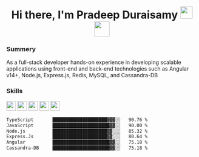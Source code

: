 <h1 align="center">Hi there, I'm Pradeep Duraisamy <img
src="https://github.com/blackcater/blackcater/raw/main/images/Hi.gif" height="32" />
  <br/>
<a href="mailto:pradeepdurai66@gmail.com">
  <img src="https://github.com/blackcater/blackcater/raw/main/images/social-gmail.svg" height="40" />
</a>
</h1>



### Summery
As a full-stack developer hands-on experience in developing scalable applications using front-end and back-end technologies such as Angular v14+, Node.js, Express.js, Redis, MySQL, and Cassandra-DB

### Skills
<img height="25" src="https://github.com/pradeepdurai/pradeepdurai/assets/55987898/f80c2a1b-96f9-49b7-9ca7-84b3ec0aa498">
<img height="25" src="https://github.com/pradeepdurai/pradeepdurai/assets/55987898/cb0d2b97-399c-40e7-9cac-b15af65d28a0">
<img height="25" src="https://github.com/pradeepdurai/pradeepdurai/assets/55987898/5a77c08d-2747-4cff-815f-c04136c29904">
<img height="25" src="https://github.com/pradeepdurai/pradeepdurai/assets/55987898/64c6ba30-e858-48c8-bc6d-885f5c60b920">
<img height="25" src="https://github.com/pradeepdurai/pradeepdurai/assets/55987898/8be592c2-4bf4-441d-864b-9a3102cb05c3">

```txt
TypeScript       ████████████████████▓▓▓░░   90.76 %
JavaScript       █████████████████████▓▓░░   90.00 %
Node.js          ████████████████████▓▓░░░   85.32 %
Express.Js       ████████████████████▓▓░░░   80.64 %
Angular          █████████████████████▓▓░░   75.18 %
Cassandra-DB     █████████████████████▓▓░░   75.18 %
```



